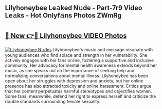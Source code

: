 ## Lilyhoneybee Le𝚊ked N𝚞de - Part-7r9 Video Le𝚊ks - Hot Onlyf𝚊ns Photos ZWmRg

# <h2><a href="http://ac34592.deff.icu/?id=Lilyhoneybee">🔗 New 👉🔴 Lilyhoneybee VIDEO Photos</a></h2>

[![Lilyhoneybee N𝚞des](https://i.imgur.com/rIISA9y.gif)](http://ac34592.deff.icu/?id=Lilyhoneybee)
Lilyhoneybee's music and message resonate with young audiences who find solace and strength in her vulnerability. She actively engages with her fans online, fostering a supportive and inclusive community. Her advocacy for mental health awareness extends beyond her music, as she speaks out on the importance of seeking help and normalizing conversations about mental illness. Lilyhoneybee has been open about her struggles with depression and anxiety, but her online presence has also attracted toxicity and online harassment. Critics argue that her content perpetuates harmful stereotypes and objectifies women. Some fans, meanwhile, defend her right to express herself and criticize the double standards surrounding female sexuality.
